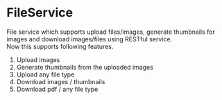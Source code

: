 # FileService
File service which supports upload files/images, generate thumbnails for images and download images/files using RESTful service.<br>
Now this supports following features.
<ol>
<li>Upload images</li>
<li>Generate thumbnails from the uploaded images</li>
<li>Upload any file type</li>
<li>Download images / thumbnails</li>
<li>Download pdf / any file type </li>
</ol>

